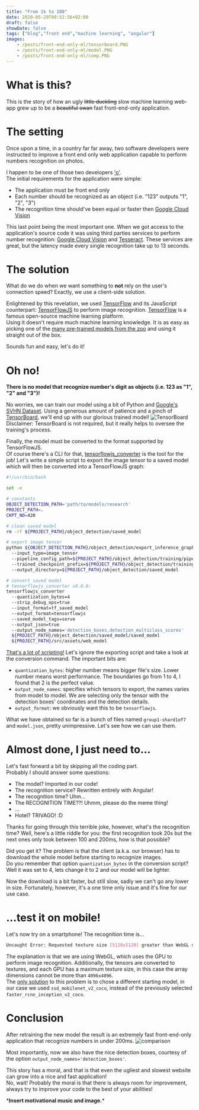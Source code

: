 ```yaml
---
title: "From 1k to 100"
date: 2020-05-29T00:52:56+02:00
draft: false
showDate: false
tags: ["blog","front end","machine learning", "angular"]
images:
    - /posts/front-end-only-ml/tensorboard.PNG
    - /posts/front-end-only-ml/model.PNG
    - /posts/front-end-only-ml/comp.PNG
---
```


# What is this?
This is the story of how an ugly ~~little duckling~~ slow machine learning web-app grew up to be a ~~beautiful swan~~ fast front-end-only application.

# The setting
Once upon a time, in a country far far away, two software developers were instructed to improve a front end only web application
capable to perform numbers recognition on photos.

I happen to be one of those two developers ['o'](https://en.meming.world/images/en/6/6e/Surprised_Pikachu.jpg).  
The initial requirements for the application were simple:
- The application must be front end only
- Each number should be recognized as an object (i.e. "123" outputs "1", "2", "3")
- The recognition time should've been equal or faster then [Google Cloud Vision](https://cloud.google.com/vision/)

This last point being the most important one. When we got access to the application's source code it was using third parties services to perform number recognition:
 [Google Cloud Vision](https://cloud.google.com/vision/) and [Tesseract](https://github.com/tesseract-ocr/tesseract). These services are great, but the latency made every single recognition take up to 13 seconds.

# The solution
What do we do when we want something to **not** rely on the user's connection speed? Exactly, we use a client-side solution.

Enlightened by this revelation, we used [TensorFlow](https://www.tensorflow.org/) and its JavaScript counterpart: [TensorFlowJS](https://www.tensorflow.org/js) to perform image recognition.
[TensorFlow](https://www.tensorflow.org/) is a famous open-source machine learning platform.  
Using it doesn't require much machine learning knowledge. It is as easy as picking one of the [many pre-trained
models from the zoo](https://github.com/tensorflow/models/blob/master/research/object_detection/g3doc/detection_model_zoo.md) and using it straight out of the box.

Sounds fun and easy, let's do it!

# Oh no!
**There is no model that recognize number's digit as objects (i.e. 123 as "1", "2" and "3")!**

No worries, we can train our model using a bit of Python and [Google's SVHN Dataset](http://ufldl.stanford.edu/housenumbers/).
Using a generous amount of patience and a pinch of [TensorBoard](https://www.tensorflow.org/tensorboard), we'll end up with our glorious trained model!
![TensorBoard](/posts/front-end-only-ml/tensorboard.PNG)
Disclaimer: TensorBoard is not required, but it really helps to oversee the training's process.

Finally, the model must be converted to the format supported by TensorFlowJS.  
Of course there's a CLI for that, [tensorflowjs_converter](https://github.com/tensorflow/tfjs-converter) is the tool for the job! Let's write a simple script to export the image tensor to a saved model which will then be converted into a TensorFlowJS graph:

```bash
#!/usr/bin/bash

set -e

# constants
OBJECT_DETECTION_PATH='path/to/models/research'
PROJECT_PATH=.
CKPT_NO=420

# clean saved model
rm -rf ${PROJECT_PATH}/object_detection/saved_model

# export image tensor
python ${OBJECT_DETECTION_PATH}/object_detection/export_inference_graph.py
  --input_type=image_tensor
  --pipeline_config_path=${PROJECT_PATH}/object_detection/training/pipeline.config
  --trained_checkpoint_prefix=${PROJECT_PATH}/object_detection/training/model.ckpt-${CKPT_NO}
  --output_directory=${PROJECT_PATH}/object_detection/saved_model

# convert saved model
# tensorflowjs_converter v0.8.6:
tensorflowjs_converter
  --quantization_bytes=4
  --strip_debug_ops=true
  --input_format=tf_saved_model
  --output_format=tensorflowjs
  --saved_model_tags=serve
  --output_json=true
  --output_node_names='detection_boxes,detection_multiclass_scores'
  ${PROJECT_PATH}/object_detection/saved_model/saved_model
  ${PROJECT_PATH}/src/assets/web_model
```
[That's a lot of scripting!](https://i.imgur.com/p3Vd29z.jpg)
Let's ignore the exporting script and take a look at the conversion command. The important bits are:
- `quantization_bytes`: higher number means bigger file's size. Lower number means worst performance. The boundaries go from 1 to 4, I found that 2 is the perfect value.
- `output_node_names`: specifies which tensors to export, the names varies from model to model. We are selecting only the tensor with the detection boxes' coordinates and the detection details.
- `output_format`: we obviously want this to be `tensorflowjs`.

What we have obtained so far is a bunch of files named `group1-shard1of7` and `model.json`, pretty unimpressive. Let's see how we can use them.

# Almost done, I just need to...
Let's fast forward a bit by skipping all the coding part.  
Probably I should answer some questions:
- The model? Imported in our code!
- The recognition service? Rewritten entirely with Angular!
- The recognition time? Uhm...
- The RECOGNITION TIME??! Uhmm, please do the meme thing!
- ...
- Hotel? TRIVAGO! :D

Thanks for going through this terrible joke, however, what's the recognition time?
Well, here's a little riddle for you: the first recognition took 20s but the next ones only took between 100 and 200ms, how is that possible?

Did you get it? The problem is that the client (a.k.a. our browser) has to download the whole model before starting to recognize images.  
Do you remember that option `quantization_bytes` in the conversion script? Well it was set to 4, lets change it to 2 and our model will be lighter.

Now the download is a bit faster, but still slow, sadly we can't go any lower in size. Fortunately, however, it's a one time only issue and it's fine for our use case.

# ...test it on mobile!
Let's now try on a smartphone! The recognition time is...  
```bash
Uncaught Error: Requested texture size [5120x5120] greater than WebGL maximum on this browser / GPU [4096x4096]
```  
The explanation is that we are using WebGL, which uses the GPU to perform image recognition. Additionally, the tensors are converted to textures, and each GPU has a maximum texture size, in this case the array dimensions cannot be more than `4096x4096`.  
The [only solution](https://github.com/tensorflow/tfjs/issues/689#issuecomment-503590183) to this problem is to chose a different starting model, in our case we used `ssd_mobilenet_v2_coco`, instead of the previously selected `faster_rcnn_inception_v2_coco`.

# Conclusion
After retraining the new model the result is an extremely fast front-end-only application that recognize numbers in under 200ms.
![comparison](/posts/front-end-only-ml/comp.PNG)

Most importantly, now we also have the nice detection boxes, courtesy of the option `output_node_names='detection_boxes'`.  

This story has a moral, and that is that even the ugliest and slowest website can grow into a nice and fast application!  
No, wait! Probably the moral is that there is always room for improvement, always try to improve your code to the best of your abilities!


\***Insert motivational music and image.**\*